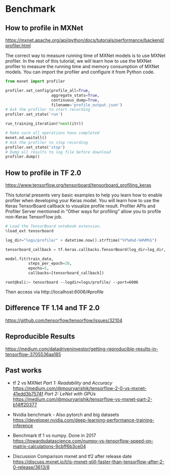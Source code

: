 # Benchmark

## How to profile in MXNet
https://mxnet.apache.org/api/python/docs/tutorials/performance/backend/profiler.html

The correct way to measure running time of MXNet models is to use MXNet profiler. In the rest of this tutorial, we will learn how to use the MXNet profiler to measure the running time and memory consumption of MXNet models. You can import the profiler and configure it from Python code.

```python
from mxnet import profiler

profiler.set_config(profile_all=True,
                    aggregate_stats=True,
                    continuous_dump=True,
                    filename='profile_output.json')
# Ask the profiler to start recording
profiler.set_state('run')

run_training_iteration(*next(itr))

# Make sure all operations have completed
mxnet.nd.waitall()
# Ask the profiler to stop recording
profiler.set_state('stop')
# Dump all results to log file before download
profiler.dump()                
```

## How to profile in TF 2.0
https://www.tensorflow.org/tensorboard/tensorboard_profiling_keras

This tutorial presents very basic examples to help you learn how to enable profiler when developing your Keras model. You will learn how to use the Keras TensorBoard callback to visualize profile result. Profiler APIs and Profiler Server mentioned in “Other ways for profiling” allow you to profile non-Keras TensorFlow job.
```python
# Load the TensorBoard notebook extension.
%load_ext tensorboard

log_dir="logs/profile/" + datetime.now().strftime("%Y%m%d-%H%M%S")

tensorboard_callback = tf.keras.callbacks.TensorBoard(log_dir=log_dir, histogram_freq=1, profile_batch = 3)

model.fit(train_data,
          steps_per_epoch=20,
          epochs=5, 
          callbacks=[tensorboard_callback])
```
```console    
root@kali:~ tensorboard --logdir=logs/profile/ --port=6006
```
Then access via http://localhost:6006/#profile
## Difference TF 1.14 and TF 2.0
https://github.com/tensorflow/tensorflow/issues/32104

## Reproducible Results
https://medium.com/datadriveninvestor/getting-reproducible-results-in-tensorflow-3705536aa185

## Past works

- tf 2 vs MXNet
    *Part 1: Readability and Accuracy* https://medium.com/@mouryarishik/tensorflow-2-0-vs-mxnet-41edd3b7574f
    *Part 2: LeNet with GPUs* https://medium.com/@mouryarishik/tensorflow-vs-mxnet-part-2-b14ff20377


- Nvidia benchmark - Also pytorch and big datasets
https://developer.nvidia.com/deep-learning-performance-training-inference


- Benchmark tf 1 vs numpy. Done in 2017
https://towardsdatascience.com/numpy-vs-tensorflow-speed-on-matrix-calculations-9cbff6b3ce04

- Discussion Comparison mxnet and tf2 after release date
https://discuss.mxnet.io/t/is-mxnet-still-faster-than-tensorflow-after-2-0-release/3613/8

